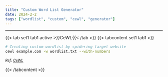 ```yaml
---
title: "Custom Word List Generator"
date: 2024-2-2
tags: ["wordlist", "custom", "cewl", "generator"]
---
```


---
{{< tab set1 tab1 active >}}CeWL{{< /tab >}}
{{< tabcontent set1 tab1 >}}

<div>

```bash
# Creating custom wordlist by spidering target website
cewl example.com -w wordlist.txt --with-numbers
```

</div>

<small>*Ref: [CeWL](https://github.com/digininja/CeWL)*</small>

{{< /tabcontent >}}

<br>